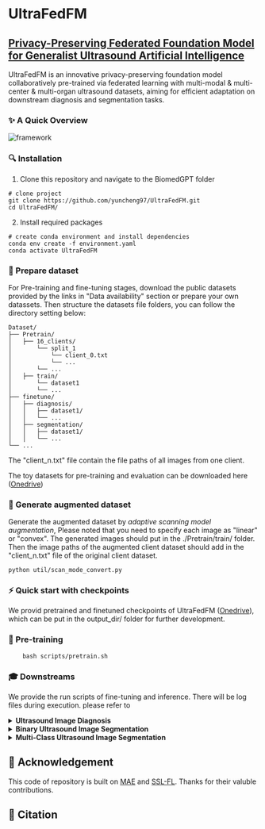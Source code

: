 # UltraFedFM
## [Privacy-Preserving Federated Foundation Model for Generalist Ultrasound Artificial Intelligence]()

UltraFedFM is an innovative privacy-preserving foundation model collaboratively pre-trained via federated learning with multi-modal & multi-center & multi-organ ultrasound datasets, aiming for efficient adaptation on downstream diagnosis and segmentation tasks.

### :sparkles: A Quick Overview
![framework](./asset/UltraFedFM.png) 

### :mag: Installation
1. Clone this repository and navigate to the BiomedGPT folder
```shell
# clone project
git clone https://github.com/yuncheng97/UltraFedFM.git
cd UltraFedFM/
```

2. Install required packages
```shell
# create conda environment and install dependencies
conda env create -f environment.yaml
conda activate UltraFedFM
```

### :file_folder: Prepare dataset
For Pre-training and fine-tuning stages, download the public datasets provided by the links in "Data availability" section or prepare your own datassets. Then structure the datasets file folders, you can follow the directory setting below: 
```
Dataset/
├── Pretrain/
│   ├── 16_clients/
│       └── split_1
│           └── client_0.txt
│           └── ...
│       └── ...
│   ├── train/
│       └── dataset1
│       └── ...
├── finetune/
│   ├── diagnosis/
│   │   ├── dataset1/
│   │   └── ...
│   ├── segmentation/
│   │   ├── dataset1/
│   │   └── ...
└── ...
```
The "client_n.txt" file contain the file paths of all images from one client.

The toy datasets for pre-training and evaluation can be downloaded here ([Onedrive](https://cuhko365-my.sharepoint.com/:f:/g/personal/220019054_link_cuhk_edu_cn/Eq8-r8_PIa1JjdsxkzgXjfYBJ2JeMa6JJEpLjwwICwiWeA?e=NHQPiB))


### :wrench: Generate augmented dataset
Generate the augmented dataset by *adaptive scanning model augmentation*, Please noted that you need to specify each image as "linear" or "convex". The generated images should put in the ./Pretrain/train/ folder. Then the image paths of the augmented client dataset should add in the "client_n.txt" file of the original client dataset.

```shell
python util/scan_mode_convert.py
```

### :zap: Quick start with checkpoints
We provid pretrained and finetuned checkpoints of UltraFedFM ([Onedrive](https://cuhko365-my.sharepoint.com/:f:/g/personal/220019054_link_cuhk_edu_cn/ErEPqzsR_3ZLr3Q18htiG5QBEFYtO0zgMb2OzxNITg6aqw?e=xEE7eB)), which can be put in the output_dir/ folder for further development. 


### :rocket: Pre-training

```shell
    bash scripts/pretrain.sh
```

### :mortar_board: Downstreams
We provide the run scripts of fine-tuning and inference. There will be log files during execution. please refer to
<details>
    <summary><b>Ultrasound Image Diagnosis</b></summary>
<pre>
# for fine-tuning
bash scripts/diagnosis.sh
# for inference using fine-tuned weights
bash scripts/eval_diagnosis.sh
</pre>
</details>
<details>
    <summary><b>Binary Ultrasound Image Segmentation</b></summary>
<pre>
# for fine-tuning
bash scripts/binary_segmentation.sh
# for inference using fine-tuned weights
bash scripts/eval_binary_segmentation.sh
# for visualization using fine-tuned weights
bash scripts/plot_binary_segmentation.sh
</pre>
</details>
<details>
    <summary><b>Multi-Class Ultrasound Image Segmentation</b></summary>
<pre>
# for fine-tuning
bash scripts/multi_segmentation.sh
# for inference using fine-tuned weights
bash scripts/eval_multi_segmentation.sh
# for visualization using fine-tuned weights
bash scripts/plot_multi_segmentation.sh
</pre>
</details>

## :pray: Acknowledgement
This code of repository is built on [MAE](https://github.com/facebookresearch/mae) and [SSL-FL](https://github.com/rui-yan/SSL-FL). Thanks for their valuble contributions.

## :book: Citation


